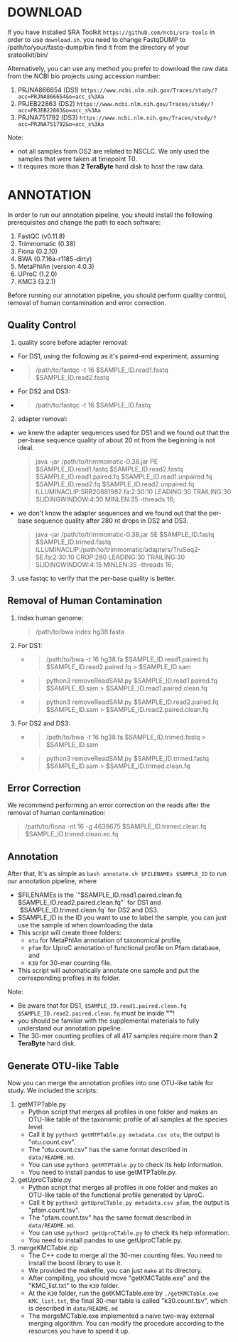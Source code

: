 # DOWNLOAD
If you have installed SRA Toolkit `https://github.com/ncbi/sra-tools` in order to use `download.sh`.
you need to change FastqDUMP to /path/to/your/fastq-dump/bin
find it from the directory of your sratoolkit/bin/

Alternatively, you can use any method you prefer to download the raw data from the NCBI bio projects using accession number: 
1. PRJNA866654 (DS1) `https://www.ncbi.nlm.nih.gov/Traces/study/?acc=PRJNA866654&o=acc_s%3Aa`
1. PRJEB22863 (DS2) `https://www.ncbi.nlm.nih.gov/Traces/study/?acc=PRJEB22863&o=acc_s%3Aa`
1. PRJNA751792 (DS3) `https://www.ncbi.nlm.nih.gov/Traces/study/?acc=PRJNA751792&o=acc_s%3Aa`

Note:
 - not all samples from DS2 are related to NSCLC. We only used the samples that were taken at timepoint T0.
 - It requires more than **2 TeraByte** hard disk to host the raw data. 

# ANNOTATION
In order to run our annotation pipeline, you should install the following prerequisites and change the path to each software:
1. FastQC (v0.11.8)
1. Trimmomatic (0.38)
1. Fiona (0.2.10)
1. BWA (0.7.16a-r1185-dirty)
1. MetaPhlAn (version 4.0.3)
1. UProC (1.2.0)
1. KMC3 (3.2.1)

Before running our annotation pipeline, you should perform quality control, removal of human contamination and error correction.

## Quality Control
1. quality score before adapter removal:
 - For DS1, using the following as it's paired-end experiment, assuming
  - > /path/to/fastqc -t 16 $SAMPLE_ID.read1.fastq $SAMPLE_ID.read2.fastq
 - For DS2 and DS3: 
  - > /path/to/fastqc -t 16 $SAMPLE_ID.fastq

2. adapter removal:
 - we knew the adapter sequences used for DS1 and we found out that the per-base sequence quality of about 20 nt from the beginning is not ideal.
    > java -jar /path/to/trimmomatic-0.38.jar PE $SAMPLE_ID.read1.fastq $SAMPLE_ID.read2.fastq $SAMPLE_ID.read1.paired.fq $SAMPLE_ID.read1.unpaired.fq $SAMPLE_ID.read2.fq $SAMPLE_ID.read2.unpaired.fq ILLUMINACLIP:SRR20881982.fa:2:30:10  LEADING:30 TRAILING:30 SLIDINGWINDOW:4:30 MINLEN:35 -threads 16;

 - we don't know the adapter sequences and we found out that the per-base sequence quality after 280 nt drops in DS2 and DS3.
    > java -jar /path/to/trimmomatic-0.38.jar SE $SAMPLE_ID.fastq $SAMPLE_ID.trimed.fastq ILLUMINACLIP:/path/to/trimmomatic/adapters/TruSeq2-SE.fa:2:30:10 CROP:280 LEADING:30 TRAILING:30 SLIDINGWINDOW:4:15 MINLEN:35 -threads 16;

3. use fastqc to verify that the per-base quality is better.

## Removal of Human Contamination
1. Index human genome:
   > /path/to/bwa index hg38.fasta

1. For DS1:
   - > /path/to/bwa -t 16 hg38.fa $SAMPLE_ID.read1.paired.fq $SAMPLE_ID.read2.paired.fq > $SAMPLE_ID.sam
   - > python3 removeReadSAM.py $SAMPLE_ID.read1.paired.fq $SAMPLE_ID.sam > $SAMPLE_ID.read1.paired.clean.fq
   - > python3 removeReadSAM.py $SAMPLE_ID.read2.paired.fq $SAMPLE_ID.sam > $SAMPLE_ID.read2.paired.clean.fq
  
1. For DS2 and DS3:
   - > /path/to/bwa -t 16 hg38.fa $SAMPLE_ID.trimed.fastq > $SAMPLE_ID.sam
   - > python3 removeReadSAM.py $SAMPLE_ID.trimed.fastq $SAMPLE_ID.sam > $SAMPLE_ID.trimed.clean.fq

## Error Correction
We recommend performing an error correction on the reads after the removal of human contamination:
> /path/to/fiona -nt 16 -g 4639675 $SAMPLE_ID.trimed.clean.fq $SAMPLE_ID.trimed.clean.ec.fq

## Annotation
After that, It's as simple as `bash annotate.sh $FILENAMEs $SAMPLE_ID` to run our annotation pipeline, where 
 - $FILENAMEs is the `"$SAMPLE_ID.read1.paired.clean.fq $SAMPLE_ID.read2.paired.clean.fq"` for DS1 and `$SAMPLE_ID.trimed.clean.fq` for DS2 and DS3.
 - $SAMPLE_ID is the ID you want to use to label the sample, you can just use the sample id when downloading the data
 - This script will create three folders:
   - `otu` for MetaPhlAn annotation of taxonomical profile,
   - `pfam` for UproC annotation of functional profile on Pfam database, and
   - `K30` for 30-mer counting file.
 - This script will automatically annotate one sample and put the corresponding profiles in its folder.
   
Note:
 - Be aware that for DS1, `$SAMPLE_ID.read1.paired.clean.fq $SAMPLE_ID.read2.paired.clean.fq` must be inside **""**!
 - you should be familiar with the supplemental materials to fully understand our annotation pipeline.
 - The 30-mer counting profiles of all 417 samples require more than **2 TeraByte** hard disk.

## Generate OTU-like Table
Now you can merge the annotation profiles into one OTU-like table for study. We included the scripts:
 1. getMTPTable.py
    - Python script that merges all profiles in one folder and makes an OTU-like table of the taxonomic profile of all samples at the species level.
    - Call it by `python3 getMTPTable.py metadata.csv otu`, the output is "otu.count.csv".
    - The "otu.count.csv" has the same format described in `data/README.md`.
    - You can use `python3 getMTPTable.py` to check its help information.
    - You need to install pandas to use getMTPTable.py.
 1. getUproCTable.py
    - Python script that merges all profiles in one folder and makes an OTU-like table of the functional profile generated by UproC.
    - Call it by `python3 getUproCTable.py metadata.csv pfam`, the output is "pfam.count.tsv".
    - The "pfam.count.tsv" has the same format described in `data/README.md`.
    - You can use `python3 getUproCTable.py` to check its help information.
    - You need to install pandas to use getUproCTable.py.
 1. mergeKMCTable.zip
    - The C++ code to merge all the 30-mer counting files. You need to install the boost library to use it.
    - We provided the makefile, you can just `make` at its directory.
    - After compiling, you should move "getKMCTable.exe" and the "KMC_list.txt" to the `K30` folder.
    - At the `K30` folder, run the getKMCTable.exe by `./getKMCTable.exe KMC_list.txt`, the final 30-mer table is called "k30.count.tsv", which is described in `data/README.md`
    - The mergeMCTable.exe implemented a naive two-way external merging algorithm. You can modify the procedure according to the resources you have to speed it up.

